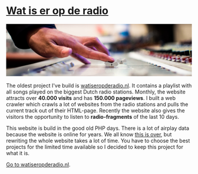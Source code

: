 ---
---

# [Wat is er op de radio](http://watiseropderadio.nl/?utm_source=adriaan.io)

<span class="image main"><img src="/images/watiseropderadio/header.jpg" alt="Adriaan van Rossum's radio website" /></span>

The oldest project I've build is [watiseropderadio.nl](http://watiseropderadio.nl/?utm_source=adriaan.io). It contains a playlist with all songs played on the biggest Dutch radio stations. Monthly, the website attracts over **40.000 visits** and has **150.000 pageviews**. I built a web crawler which crawls a lot of websites from the radio stations and pulls the current track out of their HTML-page. Recently the website also gives the visitors the opportunity to listen to **radio-fragments** of the last 10 days.

This website is build in the good old PHP days. There is a lot of airplay data because the website is online for years. We all know [this is over](https://evertpot.com/PHP-Sucks/), but rewriting the whole website takes a lot of time. You have to choose the best projects for the limited time available so I decided to keep this project for what it is.

[Go to watiseropderadio.nl](http://watiseropderadio.nl/?utm_source=adriaan.io).
